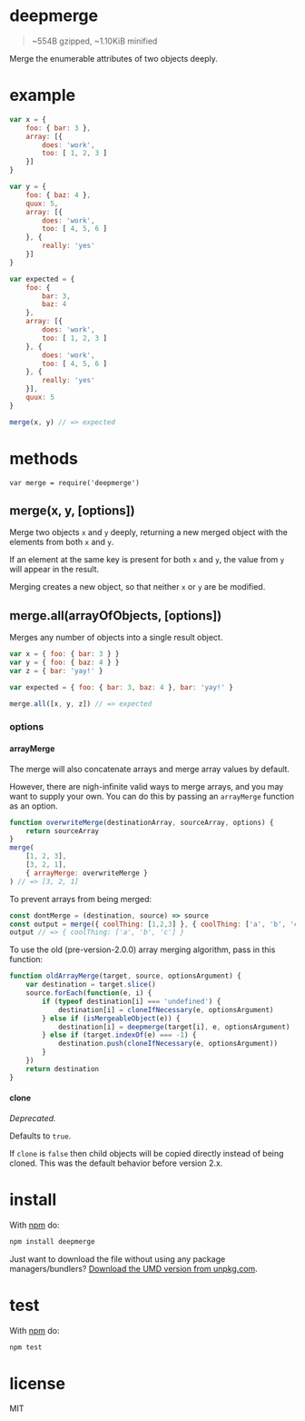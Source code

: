 deepmerge
=========

> ~554B gzipped, ~1.10KiB minified

Merge the enumerable attributes of two objects deeply.

example
=======

<!--js
var merge = require('./')
-->

```js
var x = {
	foo: { bar: 3 },
	array: [{
		does: 'work',
		too: [ 1, 2, 3 ]
	}]
}

var y = {
	foo: { baz: 4 },
	quux: 5,
	array: [{
		does: 'work',
		too: [ 4, 5, 6 ]
	}, {
		really: 'yes'
	}]
}

var expected = {
	foo: {
		bar: 3,
		baz: 4
	},
	array: [{
		does: 'work',
		too: [ 1, 2, 3 ]
	}, {
		does: 'work',
		too: [ 4, 5, 6 ]
	}, {
		really: 'yes'
	}],
	quux: 5
}

merge(x, y) // => expected
```

methods
=======

```
var merge = require('deepmerge')
```

merge(x, y, [options])
-----------

Merge two objects `x` and `y` deeply, returning a new merged object with the
elements from both `x` and `y`.

If an element at the same key is present for both `x` and `y`, the value from
`y` will appear in the result.

Merging creates a new object, so that neither `x` or `y` are be modified.

merge.all(arrayOfObjects, [options])
-----------

Merges any number of objects into a single result object.

```js
var x = { foo: { bar: 3 } }
var y = { foo: { baz: 4 } }
var z = { bar: 'yay!' }

var expected = { foo: { bar: 3, baz: 4 }, bar: 'yay!' }

merge.all([x, y, z]) // => expected
```

### options

#### arrayMerge

The merge will also concatenate arrays and merge array values by default.

However, there are nigh-infinite valid ways to merge arrays, and you may want to supply your own.  You can do this by passing an `arrayMerge` function as an option.

```js
function overwriteMerge(destinationArray, sourceArray, options) {
	return sourceArray
}
merge(
	[1, 2, 3],
	[3, 2, 1],
	{ arrayMerge: overwriteMerge }
) // => [3, 2, 1]
```

To prevent arrays from being merged:

```js
const dontMerge = (destination, source) => source
const output = merge({ coolThing: [1,2,3] }, { coolThing: ['a', 'b', 'c'] }, { arrayMerge: dontMerge })
output // => { coolThing: ['a', 'b', 'c'] }
```

To use the old (pre-version-2.0.0) array merging algorithm, pass in this function:

```js
function oldArrayMerge(target, source, optionsArgument) {
	var destination = target.slice()
	source.forEach(function(e, i) {
		if (typeof destination[i] === 'undefined') {
			destination[i] = cloneIfNecessary(e, optionsArgument)
		} else if (isMergeableObject(e)) {
			destination[i] = deepmerge(target[i], e, optionsArgument)
		} else if (target.indexOf(e) === -1) {
			destination.push(cloneIfNecessary(e, optionsArgument))
		}
	})
	return destination
}
```

#### clone

*Deprecated.*

Defaults to `true`.

If `clone` is `false` then child objects will be copied directly instead of being cloned.  This was the default behavior before version 2.x.

install
=======

With [npm](http://npmjs.org) do:

```sh
npm install deepmerge
```

Just want to download the file without using any package managers/bundlers?  [Download the UMD version from unpkg.com](https://unpkg.com/deepmerge/dist/umd.js).

test
====

With [npm](http://npmjs.org) do:

```sh
npm test
```

license
=======

MIT
